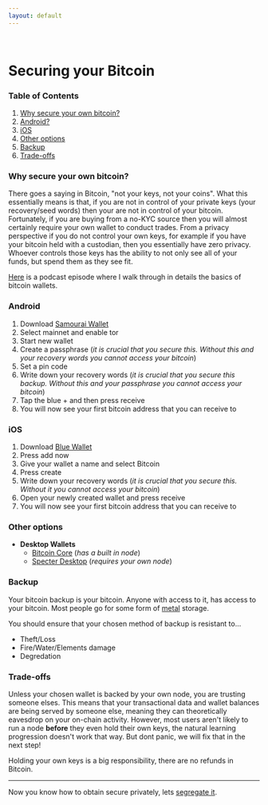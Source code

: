 ```yaml
---
layout: default
---
```

<br/>

# Securing your Bitcoin

### Table of Contents

1.  [Why secure your own bitcoin?](#why-secure-your-own-bitcoin)
2.  [Android?](#android)
3.  [iOS](#ios)
4.  [Other options](#other-options)
4.  [Backup](#backup)
5.  [Trade-offs](#trade-offs)


### Why secure your own bitcoin?

There goes a saying in Bitcoin, "not your keys, not your coins". What this essentially means is that, if you are not in control of your private keys (your recovery/seed words) then your are not in control of your bitcoin. Fortunately, if you are buying from a no-KYC source then you will almost certainly require your own wallet to conduct trades. From a privacy perspective if you do not control your own keys, for example if you have your bitcoin held with a custodian, then you essentially have zero privacy. Whoever controls those keys has the ability to not only see all of your funds, but spend them as they see fit.

[Here](https://www.bit-buy-bit.com/podcast-1/episode/26df4d37/ep35-bitcoin-podcast-with-itcoin-qa) is a podcast episode where I walk through in details the basics of bitcoin wallets.

### Android

1.  Download [Samourai Wallet](https://samouraiwallet.com/download)
2.  Select mainnet and enable tor
3.  Start new wallet
4.  Create a passphrase (*it is crucial that you secure this. Without this and your recovery words you cannot access your bitcoin*)
5.  Set a pin code
6.  Write down your recovery words (*it is crucial that you secure this backup. Without this and your passphrase you cannot access your bitcoin*)
7.  Tap the blue + and then press receive
8.  You will now see your first bitcoin address that you can receive to


### iOS

1.  Download [Blue Wallet](https://bluewallet.io/)
2.  Press add now
3.  Give your wallet a name and select Bitcoin
4.  Press create
5.  Write down your recovery words (*it is crucial that you secure this. Without it you cannot access your bitcoin*)
7.  Open your newly created wallet and press receive
8.  You will now see your first bitcoin address that you can receive to



### Other options

- **Desktop Wallets**
  - [Bitcoin Core](https://bitcoincore.org/en/download/) (*has a built in node*)
  - [Specter Desktop](https://github.com/cryptoadvance/specter-desktop) (*requires your own node*)
  

### Backup 

Your bitcoin backup is your bitcoin. Anyone with access to it, has access to your bitcoin. Most people go for some form of [metal](https://jlopp.github.io/metal-bitcoin-storage-reviews/) storage.

You should ensure that your chosen method of backup is resistant to...

*  Theft/Loss
*  Fire/Water/Elements damage
*  Degredation
  
### Trade-offs

Unless your chosen wallet is backed by your own node, you are trusting someone elses. This means that your transactional data and wallet balances are being served by someone else, meaning they can theoretically eavesdrop on your on-chain activity. However, most users aren't likely to run a node **before** they even hold their own keys, the natural learning progression doesn't work that way. But dont panic, we will fix that in the next step!

Holding your own keys is a big responsibility, there are no refunds in Bitcoin.
  
  ***
  
  Now you know how to obtain secure privately, lets [segregate it](https://bitcoinprivacy.guide/coincontrol.html).
